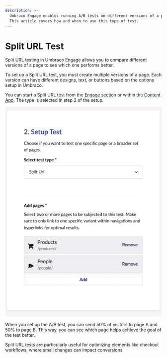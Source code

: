 ```yaml
---
description: >-
  Umbraco Engage enables running A/B tests on different versions of a page. 
  This article covers how and when to use this type of test.
---
```


# Split URL Test

Split URL testing in Umbraco Engage allows you to compare different versions of a page to see which one performs better.

To set up a Split URL test, you must create multiple versions of a page. Each version can have different designs, text, or buttons based on the options setup in Umbraco.

You can start a Split URL test from the [Engage section](../../introduction/the-umbraco-engage-section.md) or within the [Content App](../../introduction/content-apps.md). The type is selected in step 2 of the setup.

![Split URL Test](../../../.gitbook/assets/split-url-test.png)

When you set up the A/B test, you can send 50% of visitors to page A and 50% to page B. This way, you can see which page helps achieve the goal of the test better.

Split URL tests are particularly useful for optimizing elements like checkout workflows, where small changes can impact conversions.
